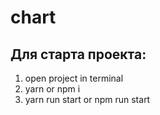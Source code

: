 # chart

## **Для старта проекта:**

1. open project in terminal
2. yarn or npm i
3. yarn run start or npm run start

